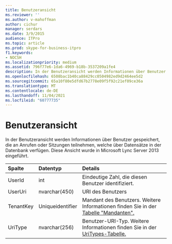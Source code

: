 ```yaml
---
title: Benutzeransicht
ms.reviewer: ''
ms.author: v-mahoffman
author: cichur
manager: serdars
ms.date: 3/9/2015
audience: ITPro
ms.topic: article
ms.prod: skype-for-business-itpro
f1.keywords:
- NOCSH
ms.localizationpriority: medium
ms.assetid: 796f77e6-1da6-4969-b18b-3537209a1fe4
description: In der Benutzeransicht werden Informationen über Benutzer gespeichert, die an Anrufen oder Sitzungen teilnehmen, welche über Datensätze in der Datenbank verfügen. Diese Ansicht wurde in Microsoft Lync Server 2013 eingeführt.
ms.openlocfilehash: 6508bac1b40ca88429cc0504982ed9d2464ee5d2
ms.sourcegitcommit: 65a10f80e5dfd67b2778e09f5f92c21ef09ce36a
ms.translationtype: MT
ms.contentlocale: de-DE
ms.lasthandoff: 11/04/2021
ms.locfileid: "60777735"
---
```

# <a name="user-view"></a>Benutzeransicht
 
In der Benutzeransicht werden Informationen über Benutzer gespeichert, die an Anrufen oder Sitzungen teilnehmen, welche über Datensätze in der Datenbank verfügen. Diese Ansicht wurde in Microsoft Lync Server 2013 eingeführt.
  
|**Spalte**|**Datentyp**|**Details**|
|:-----|:-----|:-----|
|UserId  <br/> |int  <br/> |Eindeutige Zahl, die diesen Benutzer identifiziert.  <br/> |
|UserUri  <br/> |nvarchar(450)  <br/> |URI des Benutzers  <br/> |
|TenantKey  <br/> |Uniqueidentifier  <br/> |Mandant des Benutzers. Weitere Informationen finden Sie in der [Tabelle "Mandanten".](tenants.md) <br/> |
|UriType  <br/> |nvarchar(256)  <br/> |Benutzer-URI-Typ. Weitere Informationen finden Sie in der [UriTypes-Tabelle.](uritypes.md) <br/> |
   

